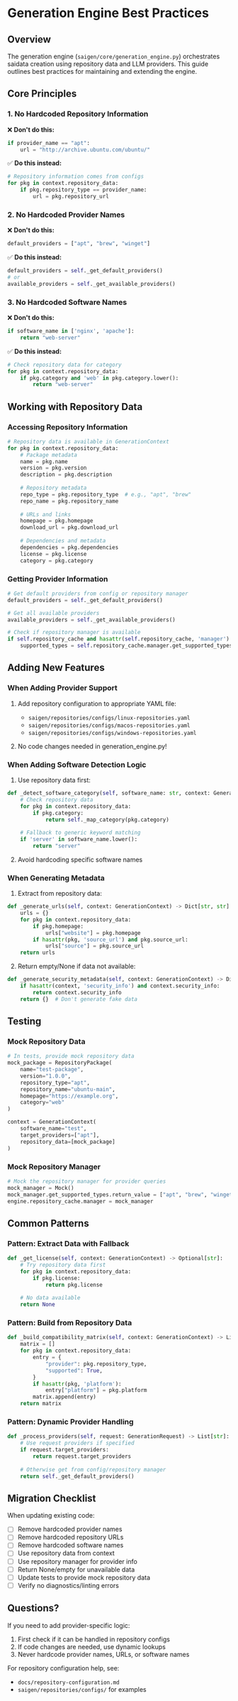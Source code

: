 # Generation Engine Best Practices

## Overview
The generation engine (`saigen/core/generation_engine.py`) orchestrates saidata creation using repository data and LLM providers. This guide outlines best practices for maintaining and extending the engine.

## Core Principles

### 1. No Hardcoded Repository Information
❌ **Don't do this:**
```python
if provider_name == "apt":
    url = "http://archive.ubuntu.com/ubuntu/"
```

✅ **Do this instead:**
```python
# Repository information comes from configs
for pkg in context.repository_data:
    if pkg.repository_type == provider_name:
        url = pkg.repository_url
```

### 2. No Hardcoded Provider Names
❌ **Don't do this:**
```python
default_providers = ["apt", "brew", "winget"]
```

✅ **Do this instead:**
```python
default_providers = self._get_default_providers()
# or
available_providers = self._get_available_providers()
```

### 3. No Hardcoded Software Names
❌ **Don't do this:**
```python
if software_name in ['nginx', 'apache']:
    return "web-server"
```

✅ **Do this instead:**
```python
# Check repository data for category
for pkg in context.repository_data:
    if pkg.category and 'web' in pkg.category.lower():
        return "web-server"
```

## Working with Repository Data

### Accessing Repository Information
```python
# Repository data is available in GenerationContext
for pkg in context.repository_data:
    # Package metadata
    name = pkg.name
    version = pkg.version
    description = pkg.description
    
    # Repository metadata
    repo_type = pkg.repository_type  # e.g., "apt", "brew"
    repo_name = pkg.repository_name
    
    # URLs and links
    homepage = pkg.homepage
    download_url = pkg.download_url
    
    # Dependencies and metadata
    dependencies = pkg.dependencies
    license = pkg.license
    category = pkg.category
```

### Getting Provider Information
```python
# Get default providers from config or repository manager
default_providers = self._get_default_providers()

# Get all available providers
available_providers = self._get_available_providers()

# Check if repository manager is available
if self.repository_cache and hasattr(self.repository_cache, 'manager'):
    supported_types = self.repository_cache.manager.get_supported_types()
```

## Adding New Features

### When Adding Provider Support
1. Add repository configuration to appropriate YAML file:
   - `saigen/repositories/configs/linux-repositories.yaml`
   - `saigen/repositories/configs/macos-repositories.yaml`
   - `saigen/repositories/configs/windows-repositories.yaml`

2. No code changes needed in generation_engine.py!

### When Adding Software Detection Logic
1. Use repository data first:
```python
def _detect_software_category(self, software_name: str, context: GenerationContext) -> str:
    # Check repository data
    for pkg in context.repository_data:
        if pkg.category:
            return self._map_category(pkg.category)
    
    # Fallback to generic keyword matching
    if 'server' in software_name.lower():
        return "server"
```

2. Avoid hardcoding specific software names

### When Generating Metadata
1. Extract from repository data:
```python
def _generate_urls(self, context: GenerationContext) -> Dict[str, str]:
    urls = {}
    for pkg in context.repository_data:
        if pkg.homepage:
            urls["website"] = pkg.homepage
        if hasattr(pkg, 'source_url') and pkg.source_url:
            urls["source"] = pkg.source_url
    return urls
```

2. Return empty/None if data not available:
```python
def _generate_security_metadata(self, context: GenerationContext) -> Dict[str, Any]:
    if hasattr(context, 'security_info') and context.security_info:
        return context.security_info
    return {}  # Don't generate fake data
```

## Testing

### Mock Repository Data
```python
# In tests, provide mock repository data
mock_package = RepositoryPackage(
    name="test-package",
    version="1.0.0",
    repository_type="apt",
    repository_name="ubuntu-main",
    homepage="https://example.org",
    category="web"
)

context = GenerationContext(
    software_name="test",
    target_providers=["apt"],
    repository_data=[mock_package]
)
```

### Mock Repository Manager
```python
# Mock the repository manager for provider queries
mock_manager = Mock()
mock_manager.get_supported_types.return_value = ["apt", "brew", "winget"]
engine.repository_cache.manager = mock_manager
```

## Common Patterns

### Pattern: Extract Data with Fallback
```python
def _get_license(self, context: GenerationContext) -> Optional[str]:
    # Try repository data first
    for pkg in context.repository_data:
        if pkg.license:
            return pkg.license
    
    # No data available
    return None
```

### Pattern: Build from Repository Data
```python
def _build_compatibility_matrix(self, context: GenerationContext) -> List[Dict]:
    matrix = []
    for pkg in context.repository_data:
        entry = {
            "provider": pkg.repository_type,
            "supported": True,
        }
        if hasattr(pkg, 'platform'):
            entry["platform"] = pkg.platform
        matrix.append(entry)
    return matrix
```

### Pattern: Dynamic Provider Handling
```python
def _process_providers(self, request: GenerationRequest) -> List[str]:
    # Use request providers if specified
    if request.target_providers:
        return request.target_providers
    
    # Otherwise get from config/repository manager
    return self._get_default_providers()
```

## Migration Checklist

When updating existing code:
- [ ] Remove hardcoded provider names
- [ ] Remove hardcoded repository URLs
- [ ] Remove hardcoded software names
- [ ] Use repository data from context
- [ ] Use repository manager for provider info
- [ ] Return None/empty for unavailable data
- [ ] Update tests to provide mock repository data
- [ ] Verify no diagnostics/linting errors

## Questions?

If you need to add provider-specific logic:
1. First check if it can be handled in repository configs
2. If code changes are needed, use dynamic lookups
3. Never hardcode provider names, URLs, or software names

For repository configuration help, see:
- `docs/repository-configuration.md`
- `saigen/repositories/configs/` for examples
